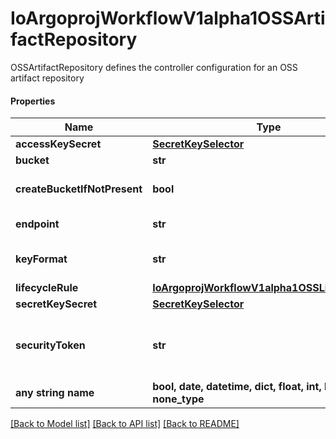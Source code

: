 # IoArgoprojWorkflowV1alpha1OSSArtifactRepository

OSSArtifactRepository defines the controller configuration for an OSS artifact repository

#### Properties
Name | Type | Description | Notes
------------ | ------------- | ------------- | -------------
**accessKeySecret** | [**SecretKeySelector**](SecretKeySelector.md) |  | [optional] 
**bucket** | **str** | Bucket is the name of the bucket | [optional] 
**createBucketIfNotPresent** | **bool** | CreateBucketIfNotPresent tells the driver to attempt to create the OSS bucket for output artifacts, if it doesn&#x27;t exist | [optional] 
**endpoint** | **str** | Endpoint is the hostname of the bucket endpoint | [optional] 
**keyFormat** | **str** | KeyFormat is defines the format of how to store keys. Can reference workflow variables | [optional] 
**lifecycleRule** | [**IoArgoprojWorkflowV1alpha1OSSLifecycleRule**](IoArgoprojWorkflowV1alpha1OSSLifecycleRule.md) |  | [optional] 
**secretKeySecret** | [**SecretKeySelector**](SecretKeySelector.md) |  | [optional] 
**securityToken** | **str** | SecurityToken is the user&#x27;s temporary security token. For more details, check out: https://www.alibabacloud.com/help/doc-detail/100624.htm | [optional] 
**any string name** | **bool, date, datetime, dict, float, int, list, str, none_type** | any string name can be used but the value must be the correct type | [optional]

[[Back to Model list]](../README.md#documentation-for-models) [[Back to API list]](../README.md#documentation-for-api-endpoints) [[Back to README]](../README.md)

